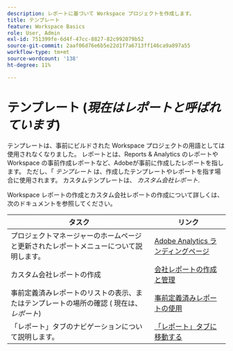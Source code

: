 ```yaml
---
description: レポートに基づいて Workspace プロジェクトを作成します。
title: テンプレート
feature: Workspace Basics
role: User, Admin
exl-id: 751399fe-6d4f-47cc-8827-82c992079b52
source-git-commit: 2aaf06d76e6b5e22d1f7a6713ff146ca9a897a55
workflow-type: tm+mt
source-wordcount: '138'
ht-degree: 11%

---
```


# テンプレート (*現在はレポートと呼ばれています*)

テンプレートは、事前にビルドされた Workspace プロジェクトの用語としては使用されなくなりました。 レポートとは、Reports &amp; Analytics のレポートや Workspace の事前作成レポートなど、Adobeが事前に作成したレポートを指します。 ただし、「 *テンプレート* は、作成したテンプレートやレポートを指す場合に使用されます。 カスタムテンプレートは、 *カスタム会社レポート*.

Workspace レポートの作成とカスタム会社レポートの作成について詳しくは、次のドキュメントを参照してください。

| タスク | リンク |
|---|---| 
| プロジェクトマネージャーのホームページと更新されたレポートメニューについて説明します。 | [Adobe Analytics ランディングページ](/help/analyze/landing.md) |
| カスタム会社レポートの作成 | [会社レポートの作成と管理](/help/analyze/analysis-workspace/reports/create-company-reports.md) |
| 事前定義済みレポートのリストの表示、またはテンプレートの場所の確認 ( 現在は、 *レポート*) | [事前定義済みレポートの使用](/help/analyze/analysis-workspace/reports/use-reports.md) |
| 「レポート」タブのナビゲーションについて説明します。 | [「レポート」タブに移動する](/help/analyze/landing.md#navigate-reports) |